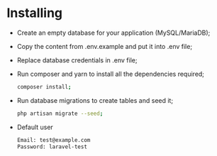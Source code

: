 Installing
==========

* Create an empty database for your application (MySQL/MariaDB);

* Copy the content from .env.example and put it into .env file;

* Replace database credentials in .env file;

* Run composer and yarn to install all the dependencies required;

    ```bash
    composer install;
    ```

* Run database migrations to create tables and seed it;
    ```bash
    php artisan migrate --seed;
    ```

* Default user
    ```html
    Email: test@example.com
    Password: laravel-test
    ```

